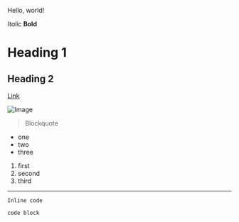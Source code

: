 Hello, world!

*Italic*
**Bold**
# Heading 1
## Heading 2
[Link](https://ucsd.edu/)

![Image](https://images.app.goo.gl/nWUyePnJomi57k6K6)
> Blockquote

* one
* two
* three

1. first
2. second
3. third

---

`Inline code`

```
code block
```
